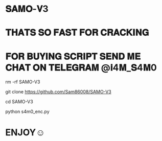 # 𝐒𝐀𝐌𝐎-𝐕3
# 𝐓𝐇𝐀𝐓𝐒 𝐒𝐎 𝐅𝐀𝐒𝐓 𝐅𝐎𝐑 𝐂𝐑𝐀𝐂𝐊𝐈𝐍𝐆
# 𝐅𝐎𝐑 𝐁𝐔𝐘𝐈𝐍𝐆 𝐒𝐂𝐑𝐈𝐏𝐓 𝐒𝐄𝐍𝐃 𝐌𝐄 𝐂𝐇𝐀𝐓 𝐎𝐍 𝐓𝐄𝐋𝐄𝐆𝐑𝐀𝐌 @𝐢4𝐌_𝐒4𝐌0


rm -rf SAMO-V3

git clone https://github.com/Sam86008/SAMO-V3

cd SAMO-V3

python s4m0_enc.py

# ENJOY☺️
